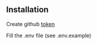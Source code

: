 ## Installation

Create github [token](https://docs.github.com/en/rest/guides/getting-started-with-the-rest-api#authentication)

Fill the .env file (see .env.example)
